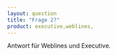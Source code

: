 ```yaml
---
layout: question
title: "Frage 2?"
product: executive,weblines,
---
```


Antwort für Weblines und Executive.
